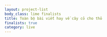 ```yaml
---
layout: project-list
body_class: lime finalists
title: Toàn bộ bài viết hay về cây cỏ cho thỏ
finalists: true
category: live
---
```

